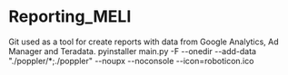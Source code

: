 # Reporting_MELI
Git used as a tool for create reports with data from Google Analytics, Ad Manager and Teradata.
pyinstaller main.py -F --onedir --add-data  "./poppler/*;./poppler" --noupx --noconsole --icon=roboticon.ico
